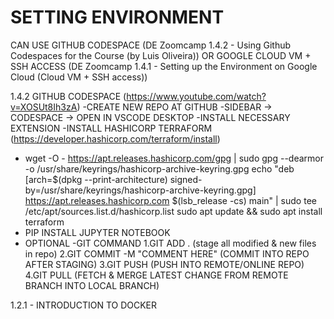# SETTING ENVIRONMENT
CAN USE GITHUB CODESPACE (DE Zoomcamp 1.4.2 - Using Github Codespaces for the Course (by Luis Oliveira))
OR GOOGLE CLOUD VM + SSH ACCESS (DE Zoomcamp 1.4.1 - Setting up the Environment on Google Cloud (Cloud VM + SSH access))

1.4.2 GITHUB CODESPACE (https://www.youtube.com/watch?v=XOSUt8Ih3zA)
-CREATE NEW REPO AT GITHUB
-SIDEBAR -> CODESPACE -> OPEN IN VSCODE DESKTOP
-INSTALL NECESSARY EXTENSION
-INSTALL HASHICORP TERRAFORM (https://developer.hashicorp.com/terraform/install)
-   wget -O - https://apt.releases.hashicorp.com/gpg | sudo gpg --dearmor -o /usr/share/keyrings/hashicorp-archive-keyring.gpg
    echo "deb [arch=$(dpkg --print-architecture) signed-by=/usr/share/keyrings/hashicorp-archive-keyring.gpg] https://apt.releases.hashicorp.com $(lsb_release -cs) main" | sudo tee /etc/apt/sources.list.d/hashicorp.list
    sudo apt update && sudo apt install terraform
- PIP INSTALL JUPYTER NOTEBOOK
- OPTIONAL
    -GIT COMMAND
        1.GIT ADD . (stage all modified & new files in repo)
        2.GIT COMMIT -M "COMMENT HERE" (COMMIT INTO REPO AFTER STAGING)
        3.GIT PUSH (PUSH INTO REMOTE/ONLINE REPO)
        4.GIT PULL (FETCH & MERGE LATEST CHANGE FROM REMOTE BRANCH INTO LOCAL BRANCH)

1.2.1 - INTRODUCTION TO DOCKER
